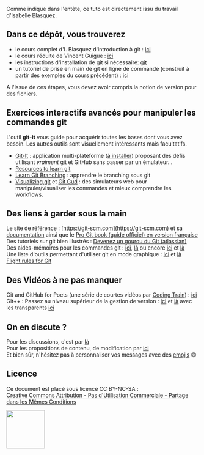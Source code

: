 Comme indiqué dans l'entête, ce tuto est directement issu du travail d'Isabelle Blasquez.

## Dans ce dépôt, vous trouverez  

* le cours complet d'I. Blasquez d'introduction à git : [ici](git_Introduction.pdf)
* le cours réduite de Vincent Guigue : [ici](git_vg.pdf) 
* les instructions d'installation de git si nécessaire: [git](https://git-scm.com)
* un tutoriel de prise en main de git en ligne de commande (construit à partir des exemples du cours précédent) : [ici](git/git_premierspas.md) 

A l'issue de ces étapes, vous devez avoir compris la notion de version pour des fichiers.

## Exercices interactifs avancés pour manipuler les commandes git

L'outil **git-it** vous guide pour acquérir toutes les bases dont vous avez besoin. Les autres outils sont visuellement intéressants mais facultatifs.

* [Git-It](https://github.com/jlord/git-it-electron) : application multi-plateforme ([à installer](https://github.com/jlord/git-it-electron/releases/latest)) proposant des défis utilisant *vraiment* git et GitHub sans passer par un émulateur...
* [Resources to learn git](https://try.github.io)
* [Learn Git Branching](http://learngitbranching.js.org/) : apprendre le branching sous git
* [Visualizing git](http://git-school.github.io/visualizing-git) et [Git Gud](https://nic-hartley.github.io/git-gud) : des simulateurs web pour manipuler/visualiser les commandes et mieux comprendre les workflows.


## Des liens à garder sous la main

Le site de référence : [https://git-scm.com](https://git-scm.com) et sa [documentation]((https://git-scm.com/doc)) ainsi que le [Pro Git book (guide officiel) en version française](https://git-scm.com/book/fr/v2)  
Des tutoriels sur git bien illustrés : [Devenez un gourou du Git (atlassian)](https://fr.atlassian.com/git/tutorials/)  
Des aides-mémoires pour les commandes git : [ici](https://services.github.com/on-demand/downloads/github-git-cheat-sheet.pdf), [là](https://education.github.com/git-cheat-sheet-education.pdf) ou encore [ici](https://zeroturnaround.com/rebellabs/git-commands-and-best-practices-cheat-sheet/) et [là](https://www.git-tower.com/blog/git-cheat-sheet)  
Une liste d'outils permettant d'utiliser git en mode graphique : [ici](https://git-scm.com/downloads/guis) et [là](https://git.wiki.kernel.org/index.php/InterfacesFrontendsAndTools#Graphical_Interfaces)  
[Flight rules for Git](https://github.com/k88hudson/git-flight-rules)

## Des Vidéos à ne pas manquer
   
Git and GitHub for Poets (une série de courtes vidéos par [Coding Train](https://twitter.com/thecodingtrain)) : [ici](https://www.youtube.com/playlist?list=PLRqwX-V7Uu6ZF9C0YMKuns9sLDzK6zoiV)  
Git++ : Passez au niveau supérieur de la gestion de version : [ici](https://www.youtube.com/watch?v=m0_C2cfM9IM) et [là](https://www.youtube.com/watch?v=rt-9mPaYtKo) avec les transparents [ici](http://webadeo.github.io/git-simpler-better-faster-stronger/#1.0)


## On en discute ?
Pour les discussions, c'est par [là](https://github.com/iblasquez/tuto_git/issues)  
Pour les propositions de contenu, de modification par [ici](https://github.com/iblasquez/tuto_git/pulls)  
Et bien sûr, n'hésitez pas à personnaliser vos messages avec des [emojis](http://www.webpagefx.com/tools/emoji-cheat-sheet/) :smile:

## Licence

Ce document est placé sous licence CC BY-NC-SA :  
[Creative Commons
Attribution - Pas d'Utilisation Commerciale - Partage dans les Mêmes Conditions](https://creativecommons.org/licenses/by-nc-sa/4.0/)

<img src="https://licensebuttons.net/l/by-nc-sa/3.0/88x31.png" width="100">
